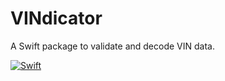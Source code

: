 # VINdicator

A Swift package to validate and decode VIN data.

[![Swift](https://github.com/macshome/VINdicator/actions/workflows/swift.yml/badge.svg)](https://github.com/macshome/VINdicator/actions/workflows/swift.yml)

